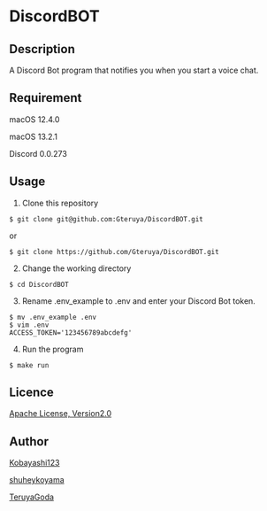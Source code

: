 # DiscordBOT

## Description

A Discord Bot program that notifies you when you start a voice chat.

## Requirement

macOS 12.4.0

macOS 13.2.1

Discord 0.0.273

## Usage

1. Clone this repository

```
$ git clone git@github.com:Gteruya/DiscordBOT.git
```
or
```
$ git clone https://github.com/Gteruya/DiscordBOT.git
```

2. Change the working directory

```
$ cd DiscordBOT
```

3. Rename .env_example to .env and enter your Discord Bot token.

```
$ mv .env_example .env
$ vim .env
ACCESS_TOKEN='123456789abcdefg'
```

4. Run the program

```
$ make run
```

## Licence

[Apache License, Version2.0](https://github.com/Gteruya/DiscordBOT/blob/main/LICENSE)

## Author

[Kobayashi123](https://github.com/Kobayashi123)

[shuheykoyama](https://github.com/shuheykoyama)

[TeruyaGoda](https://github.com/Gteruya)
